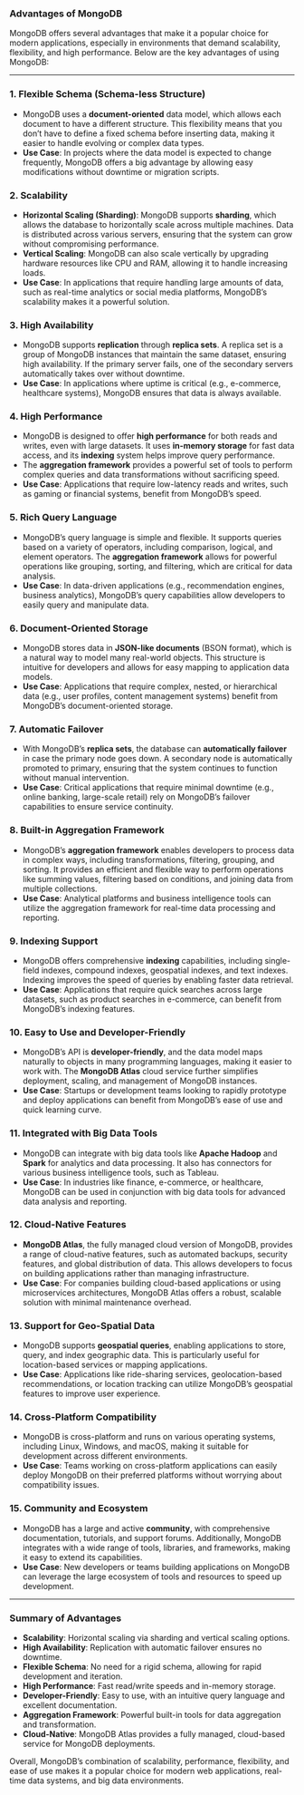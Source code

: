 ### **Advantages of MongoDB**

MongoDB offers several advantages that make it a popular choice for modern applications, especially in environments that demand scalability, flexibility, and high performance. Below are the key advantages of using MongoDB:

---

### 1. **Flexible Schema (Schema-less Structure)**
   - MongoDB uses a **document-oriented** data model, which allows each document to have a different structure. This flexibility means that you don’t have to define a fixed schema before inserting data, making it easier to handle evolving or complex data types.
   - **Use Case**: In projects where the data model is expected to change frequently, MongoDB offers a big advantage by allowing easy modifications without downtime or migration scripts.

### 2. **Scalability**
   - **Horizontal Scaling (Sharding)**: MongoDB supports **sharding**, which allows the database to horizontally scale across multiple machines. Data is distributed across various servers, ensuring that the system can grow without compromising performance.
   - **Vertical Scaling**: MongoDB can also scale vertically by upgrading hardware resources like CPU and RAM, allowing it to handle increasing loads.
   - **Use Case**: In applications that require handling large amounts of data, such as real-time analytics or social media platforms, MongoDB’s scalability makes it a powerful solution.

### 3. **High Availability**
   - MongoDB supports **replication** through **replica sets**. A replica set is a group of MongoDB instances that maintain the same dataset, ensuring high availability. If the primary server fails, one of the secondary servers automatically takes over without downtime.
   - **Use Case**: In applications where uptime is critical (e.g., e-commerce, healthcare systems), MongoDB ensures that data is always available.

### 4. **High Performance**
   - MongoDB is designed to offer **high performance** for both reads and writes, even with large datasets. It uses **in-memory storage** for fast data access, and its **indexing** system helps improve query performance.
   - The **aggregation framework** provides a powerful set of tools to perform complex queries and data transformations without sacrificing speed.
   - **Use Case**: Applications that require low-latency reads and writes, such as gaming or financial systems, benefit from MongoDB’s speed.

### 5. **Rich Query Language**
   - MongoDB’s query language is simple and flexible. It supports queries based on a variety of operators, including comparison, logical, and element operators. The **aggregation framework** allows for powerful operations like grouping, sorting, and filtering, which are critical for data analysis.
   - **Use Case**: In data-driven applications (e.g., recommendation engines, business analytics), MongoDB’s query capabilities allow developers to easily query and manipulate data.

### 6. **Document-Oriented Storage**
   - MongoDB stores data in **JSON-like documents** (BSON format), which is a natural way to model many real-world objects. This structure is intuitive for developers and allows for easy mapping to application data models.
   - **Use Case**: Applications that require complex, nested, or hierarchical data (e.g., user profiles, content management systems) benefit from MongoDB’s document-oriented storage.

### 7. **Automatic Failover**
   - With MongoDB’s **replica sets**, the database can **automatically failover** in case the primary node goes down. A secondary node is automatically promoted to primary, ensuring that the system continues to function without manual intervention.
   - **Use Case**: Critical applications that require minimal downtime (e.g., online banking, large-scale retail) rely on MongoDB’s failover capabilities to ensure service continuity.

### 8. **Built-in Aggregation Framework**
   - MongoDB’s **aggregation framework** enables developers to process data in complex ways, including transformations, filtering, grouping, and sorting. It provides an efficient and flexible way to perform operations like summing values, filtering based on conditions, and joining data from multiple collections.
   - **Use Case**: Analytical platforms and business intelligence tools can utilize the aggregation framework for real-time data processing and reporting.

### 9. **Indexing Support**
   - MongoDB offers comprehensive **indexing** capabilities, including single-field indexes, compound indexes, geospatial indexes, and text indexes. Indexing improves the speed of queries by enabling faster data retrieval.
   - **Use Case**: Applications that require quick searches across large datasets, such as product searches in e-commerce, can benefit from MongoDB’s indexing features.

### 10. **Easy to Use and Developer-Friendly**
   - MongoDB’s API is **developer-friendly**, and the data model maps naturally to objects in many programming languages, making it easier to work with. The **MongoDB Atlas** cloud service further simplifies deployment, scaling, and management of MongoDB instances.
   - **Use Case**: Startups or development teams looking to rapidly prototype and deploy applications can benefit from MongoDB’s ease of use and quick learning curve.

### 11. **Integrated with Big Data Tools**
   - MongoDB can integrate with big data tools like **Apache Hadoop** and **Spark** for analytics and data processing. It also has connectors for various business intelligence tools, such as Tableau.
   - **Use Case**: In industries like finance, e-commerce, or healthcare, MongoDB can be used in conjunction with big data tools for advanced data analysis and reporting.

### 12. **Cloud-Native Features**
   - **MongoDB Atlas**, the fully managed cloud version of MongoDB, provides a range of cloud-native features, such as automated backups, security features, and global distribution of data. This allows developers to focus on building applications rather than managing infrastructure.
   - **Use Case**: For companies building cloud-based applications or using microservices architectures, MongoDB Atlas offers a robust, scalable solution with minimal maintenance overhead.

### 13. **Support for Geo-Spatial Data**
   - MongoDB supports **geospatial queries**, enabling applications to store, query, and index geographic data. This is particularly useful for location-based services or mapping applications.
   - **Use Case**: Applications like ride-sharing services, geolocation-based recommendations, or location tracking can utilize MongoDB’s geospatial features to improve user experience.

### 14. **Cross-Platform Compatibility**
   - MongoDB is cross-platform and runs on various operating systems, including Linux, Windows, and macOS, making it suitable for development across different environments.
   - **Use Case**: Teams working on cross-platform applications can easily deploy MongoDB on their preferred platforms without worrying about compatibility issues.

### 15. **Community and Ecosystem**
   - MongoDB has a large and active **community**, with comprehensive documentation, tutorials, and support forums. Additionally, MongoDB integrates with a wide range of tools, libraries, and frameworks, making it easy to extend its capabilities.
   - **Use Case**: New developers or teams building applications on MongoDB can leverage the large ecosystem of tools and resources to speed up development.

---

### **Summary of Advantages**

- **Scalability**: Horizontal scaling via sharding and vertical scaling options.
- **High Availability**: Replication with automatic failover ensures no downtime.
- **Flexible Schema**: No need for a rigid schema, allowing for rapid development and iteration.
- **High Performance**: Fast read/write speeds and in-memory storage.
- **Developer-Friendly**: Easy to use, with an intuitive query language and excellent documentation.
- **Aggregation Framework**: Powerful built-in tools for data aggregation and transformation.
- **Cloud-Native**: MongoDB Atlas provides a fully managed, cloud-based service for MongoDB deployments.

Overall, MongoDB’s combination of scalability, performance, flexibility, and ease of use makes it a popular choice for modern web applications, real-time data systems, and big data environments.
